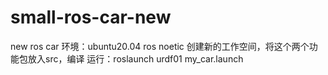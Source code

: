 # small-ros-car-new
new ros car
环境：ubuntu20.04 ros noetic
创建新的工作空间，将这个两个功能包放入src，编译
运行：roslaunch urdf01 my_car.launch 
